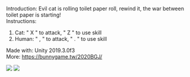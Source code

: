 Introduction: Evil cat is rolling toilet paper roll, rewind it, the war between toilet paper is starting!  
Instructions:
1. Cat: " X " to attack, " Z " to use skill  
2. Human: " , " to attack, " . " to use skill  

Made with: Unity 2019.3.0f3  
More: https://bunnygame.tw/2020BGJ/  

![](imagePath)
[<img src="https://img.youtube.com/vi/NCU7tYZYbXg/hqdefault.jpg">](https://youtu.be/NCU7tYZYbXg)
